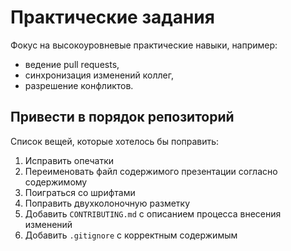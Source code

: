 # Практические задания

Фокус на высокоуровневые практические навыки, например:
* ведение pull requests,
* синхронизация изменений коллег,
* разрешение конфликтов.

## Привести в порядок репозиторий

Список вещей, которые хотелось бы поправить:

1. Исправить опечатки
2. Переименовать файл содержимого презентации согласно содержимому
3. Поиграться со шрифтами
4. Поправить двухколоночную разметку
5. Добавить `CONTRIBUTING.md` с описанием процесса внесения изменений
6. Добавить `.gitignore` с корректным содержимым
